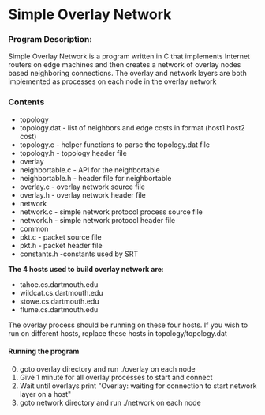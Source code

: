 # Simple Overlay Network
### Program Description: 
Simple Overlay Network is a program written in C that implements Internet routers on edge machines and then creates a network of overlay nodes based neighboring connections. The overlay and network layers are both implemented as processes on each node in the overlay network

### Contents
* topology 
 * topology.dat - list of neighbors and edge costs in format (host1 host2 cost) <space>
 * topology.c - helper functions to parse the topology.dat file
 * topology.h - topology header file
* overlay
 * neighbortable.c - API for the neighbortable
 * neighbortable.h - header file for neighbortable
 *	overlay.c - overlay network source file
 *	overlay.h - overlay network header file
* network
 *	network.c - simple network protocol process source file
 *	network.h - simple network protocol header file
* common 
 *	pkt.c - packet source file
 *	pkt.h - packet header file
 *	constants.h -constants used by SRT

**The 4 hosts used to build overlay network are**: 
 * tahoe.cs.dartmouth.edu
 * wildcat.cs.dartmouth.edu
 * stowe.cs.dartmouth.edu
 * flume.cs.dartmouth.edu

The overlay process should be running on these four hosts. If you wish to run on different hosts, replace these hosts in topology/topology.dat

#### Running the program
0. goto overlay directory and run ./overlay on each node
0. Give 1 minute for all overlay processes to start and connect
0. Wait until overlays print "Overlay: waiting for connection to start network layer on a host"
0. goto network directory and run ./network on each node 

